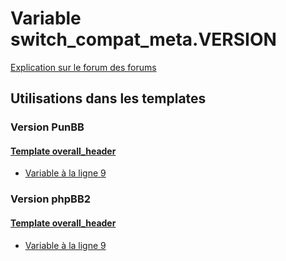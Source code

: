 # Variable switch_compat_meta.VERSION
[Explication sur le forum des forums](http://forum.forumactif.com/t294113-listing-des-variables#switch_compat_meta.VERSION)
## Utilisations dans les templates
### Version PunBB
#### [Template overall_header](punbb/overall_header.md)
* [Variable à la ligne 9](../punbb/overall_header.tpl#L9)
### Version phpBB2
#### [Template overall_header](subsilver/overall_header.md)
* [Variable à la ligne 9](../subsilver/overall_header.tpl#L9)
